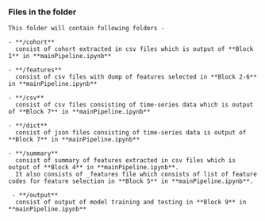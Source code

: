 ### Files in the folder

    This folder will contain following folders -
    
    - **/cohort**
      consist of cohort extracted in csv files which is output of **Block 1** in **mainPipeline.ipynb**
      
    - **/features**
      consist of csv files with dump of features selected in **Block 2-6** in **mainPipeline.ipynb**
      
    - **/csv**
      consist of csv files consisting of time-series data which is output of **Block 7** in **mainPipeline.ipynb**
      
    - **/dict**
      consist of json files consisting of time-series data is output of **Block 7** in **mainPipeline.ipynb**
      
    - **/summary**
      consist of summary of features extracted in csv files which is output of **Block 4** in **mainPipeline.ipynb**.
      It also consists of _features file which consists of list of feature codes for feature selection in **Block 5** in **mainPipeline.ipynb**.
      
     - **/output**
      consist of output of model training and testing in **Block 9** in **mainPipeline.ipynb**

